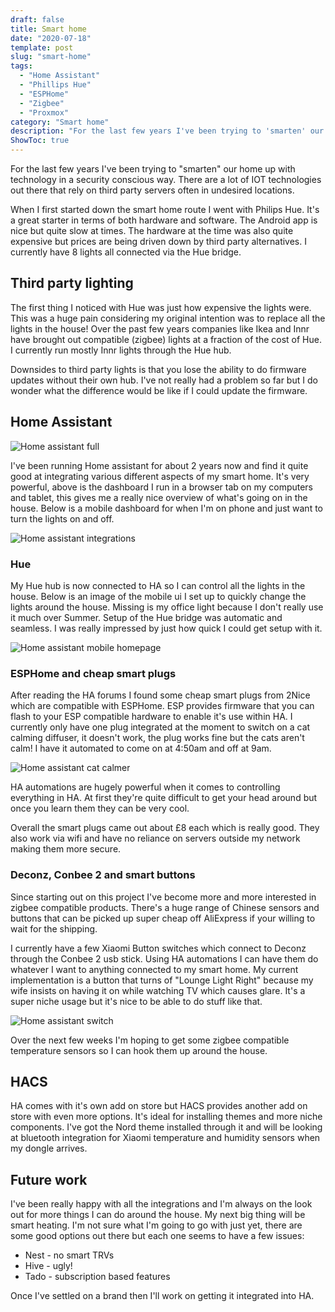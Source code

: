 ```yaml
---
draft: false
title: Smart home
date: "2020-07-18"
template: post
slug: "smart-home"
tags:
  - "Home Assistant"
  - "Phillips Hue"
  - "ESPHome"
  - "Zigbee"
  - "Proxmox"
category: "Smart home"
description: "For the last few years I've been trying to 'smarten' our home up with technology in a security conscious way. There are a lot of IOT technologies out there that rely on third party servers often in undesired locations."
ShowToc: true
---
```

For the last few years I've been trying to "smarten" our home up with technology in a security conscious way. There are a lot of IOT technologies out there that rely on third party servers often in undesired locations.

When I first started down the smart home route I went with Philips Hue. It's a great starter in terms of both hardware and software. The Android app is nice but quite slow at times. The hardware at the time was also quite expensive but prices are being driven down by third party alternatives. I currently have 8 lights all connected via the Hue bridge.

## Third party lighting

The first thing I noticed with Hue was just how expensive the lights were. This was a huge pain considering my original intention was to replace all the lights in the house! Over the past few years companies like Ikea and Innr have brought out compatible (zigbee) lights at a fraction of the cost of Hue. I currently run mostly Innr lights through the Hue hub.

Downsides to third party lights is that you lose the ability to do firmware updates without their own hub. I've not really had a problem so far but I do wonder what the difference would be like if I could update the firmware.

## Home Assistant

![Home assistant full][smarthome-full]

I've been running Home assistant for about 2 years now and find it quite good at integrating various different aspects of my smart home. It's very powerful, above is the dashboard I run in a browser tab on my computers and tablet, this gives me a really nice overview of what's going on in the house. Below is a mobile dashboard for when I'm on phone and just want to turn the lights on and off.

![Home assistant integrations][smarthome-mobile]

### Hue

My Hue hub is now connected to HA so I can control all the lights in the house. Below is an image of the mobile ui I set up to quickly change the lights around the house. Missing is my office light because I don't really use it much over Summer. Setup of the Hue bridge was automatic and seamless. I was really impressed by just how quick I could get setup with it.

![Home assistant mobile homepage][smarthome-integrations]

### ESPHome and cheap smart plugs

After reading the HA forums I found some cheap smart plugs from 2Nice which are compatible with ESPHome. ESP provides firmware that you can flash to your ESP compatible hardware to enable it's use within HA. I currently only have one plug integrated at the moment to switch on a cat calming diffuser, it doesn't work, the plug works fine but the cats aren't calm! I have it automated to come on at 4:50am and off at 9am.

![Home assistant cat calmer][smarthome-plug]

HA automations are hugely powerful when it comes to controlling everything in HA. At first they're quite difficult to get your head around but once you learn them they can be very cool.

Overall the smart plugs came out about £8 each which is really good. They also work via wifi and have no reliance on servers outside my network making them more secure.

### Deconz, Conbee 2 and smart buttons

Since starting out on this project I've become more and more interested in zigbee compatible products. There's a huge range of Chinese sensors and buttons that can be picked up super cheap off AliExpress if your willing to wait for the shipping.

I currently have a few Xiaomi Button switches which connect to Deconz through the Conbee 2 usb stick. Using HA automations I can have them do whatever I want to anything connected to my smart home. My current implementation is a button that turns of "Lounge Light Right" because my wife insists on having it on while watching TV which causes glare. It's a super niche usage but it's nice to be able to do stuff like that.

![Home assistant switch][smarthome-switch]

Over the next few weeks I'm hoping to get some zigbee compatible temperature sensors so I can hook them up around the house.

## HACS

HA comes with it's own add on store but HACS provides another add on store with even more options. It's ideal for installing themes and more niche components. I've got the Nord theme installed through it and will be looking at bluetooth integration for Xiaomi temperature and humidity sensors when my dongle arrives.

## Future work

I've been really happy with all the integrations and I'm always on the look out for more things I can do around the house. My next big thing will be smart heating. I'm not sure what I'm going to go with just yet, there are some good options out there but each one seems to have a few issues:

* Nest - no smart TRVs
* Hive - ugly!
* Tado - subscription based features

Once I've settled on a brand then I'll work on getting it integrated into HA.

[smarthome-mobile]: smarthome-mobile.png "Home assistant mobile"
[smarthome-integrations]: smarthome-integrations.png "Home assistant integrations"
[smarthome-plug]: smarthome-plug.png "Home assistant cat calmer"
[smarthome-switch]: smarthome-switch.png "Home assistant switch"
[smarthome-full]: smarthome-full.png "Home assistant full"
